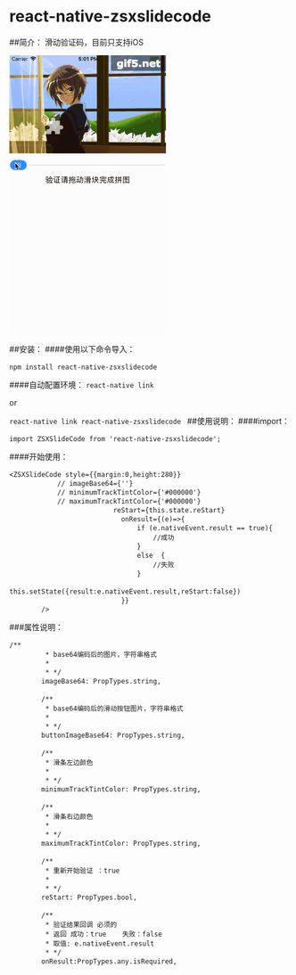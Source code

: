 # react-native-zsxslidecode

##简介：
滑动验证码，目前只支持iOS

![avatar](https://github.com/zhengshengxi/react-native-zsxslidecode/blob/master/ExampleImage/example.gif)


##安装：
####使用以下命令导入：
```
npm install react-native-zsxslidecode
```
####自动配置环境：
```react-native link``` 

or 

```react-native link react-native-zsxslidecode ```
##使用说明：
####import：
```
import ZSXSlideCode from 'react-native-zsxslidecode';
```
####开始使用：

```
<ZSXSlideCode style={{margin:0,height:280}}
            // imageBase64={''}
            // minimumTrackTintColor={'#000000'}
            // maximumTrackTintColor={'#000000'}
                          reStart={this.state.reStart}
                            onResult={(e)=>{
                                if (e.nativeEvent.result == true){
                                    //成功
                                }
                                else  {
                                    //失败
                                }
                                this.setState({result:e.nativeEvent.result,reStart:false})
                            }}
        />
```
###属性说明：
```
/**
         * base64编码后的图片，字符串格式
         *
         * */
        imageBase64: PropTypes.string,

        /**
         * base64编码后的滑动按钮图片，字符串格式
         *
         * */
        buttonImageBase64: PropTypes.string,

        /**
         * 滑条左边颜色
         *
         * */
        minimumTrackTintColor: PropTypes.string,

        /**
         * 滑条右边颜色
         *
         * */
        maximumTrackTintColor: PropTypes.string,
        
        /**
         * 重新开始验证 ：true
         *
         * */
        reStart: PropTypes.bool,

        /**
         * 验证结果回调 必须的
         * 返回 成功：true    失败：false
         * 取值: e.nativeEvent.result
         * */
        onResult:PropTypes.any.isRequired,
```
